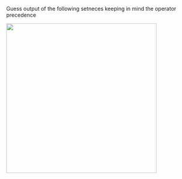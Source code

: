 Guess output of the following setneces keeping in mind the operator precedence

<img src='https://github.com/McLarenCollege/foundations_public/raw/main/images/numerical-expressions-simple-2.png' width=400 />
